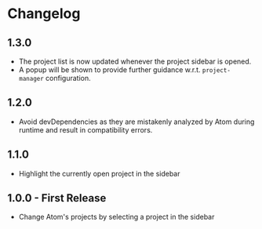 # Changelog

## 1.3.0
- The project list is now updated whenever the project sidebar is opened.
- A popup will be shown to provide further guidance w.r.t. `project-manager` configuration.

## 1.2.0
- Avoid devDependencies as they are mistakenly analyzed by Atom during runtime
  and result in compatibility errors.

## 1.1.0
- Highlight the currently open project in the sidebar

## 1.0.0 - First Release
- Change Atom's projects by selecting a project in the sidebar
